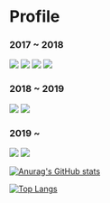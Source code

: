 # Profile
### 2017 ~ 2018

![](https://img.shields.io/badge/-C++-brightgreen?logo=C%2B%2B&logoColor=white&style=for-the-badge&color=00599C)
![](https://img.shields.io/badge/-MFC-brightgreen?logo=C%2B%2B&logoColor=white&style=for-the-badge&color=00599C)
![](https://img.shields.io/badge/-Windows%20CE-brightgreen?logo=windows%2095&logoColor=white&style=for-the-badge&color=00599C)
![](https://img.shields.io/badge/-C%23-brightgreen?logo=C%20Sharp&logoColor=white&style=for-the-badge&color=239120)

### 2018 ~ 2019

![](https://img.shields.io/badge/-Swift-brightgreen?logo=swift&logoColor=white&style=for-the-badge&color=FA7343)
![](https://img.shields.io/badge/-macOS-brightgreen?logo=macos&logoColor=white&style=for-the-badge&color=000000)

### 2019 ~
![](https://img.shields.io/badge/-Swift-brightgreen?logo=swift&logoColor=white&style=for-the-badge&color=FA7343)
![](https://img.shields.io/badge/%20-RxSwift-brightgreen?logo=swift&logoColor=white&style=for-the-badge&color=B7178C)

[![Anurag's GitHub stats](https://github-readme-stats.vercel.app/api?username=herohjk)](https://github.com/anuraghazra/github-readme-stats)

[![Top Langs](https://github-readme-stats.vercel.app/api/top-langs/?username=herohjk&layout=compact)](https://github.com/anuraghazra/github-readme-stats)
